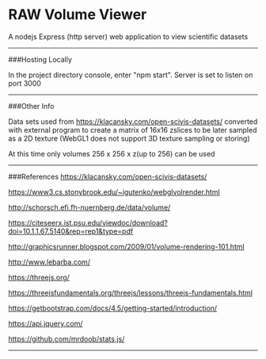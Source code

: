 # RAW Volume Viewer


A nodejs Express (http server) web application to view scientific datasets
****
###Hosting Locally

In the project directory console, enter "npm start".
Server is set to listen on port 3000
****
###Other Info

Data sets used from https://klacansky.com/open-scivis-datasets/ 
converted with external program to create a matrix of 16x16 zslices to be 
later sampled as a 2D texture (WebGL1 does not support 3D texture sampling or storing)

At this time only volumes 256 x 256 x z(up to 256) can be used
****
###References
https://klacansky.com/open-scivis-datasets/ 

https://www3.cs.stonybrook.edu/~igutenko/webglvolrender.html

http://schorsch.efi.fh-nuernberg.de/data/volume/

https://citeseerx.ist.psu.edu/viewdoc/download?doi=10.1.1.67.5140&rep=rep1&type=pdf

http://graphicsrunner.blogspot.com/2009/01/volume-rendering-101.html

http://www.lebarba.com/

https://threejs.org/

https://threejsfundamentals.org/threejs/lessons/threejs-fundamentals.html

https://getbootstrap.com/docs/4.5/getting-started/introduction/

https://api.jquery.com/

https://github.com/mrdoob/stats.js/

****